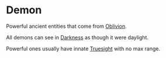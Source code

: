 # Demon

Powerful ancient entities that come from [Oblivion](../Mithrinian%20Pantheons/Oblivion.md).

All demons can see in [Darkness](../../Game%20Procedures/Hazards/Darkness.md) as though it were daylight.

Powerful ones usually have innate [Truesight](../../Magic/Spells/Spells%20by%20Level/Level%204/Truesight.md) with no max range.
